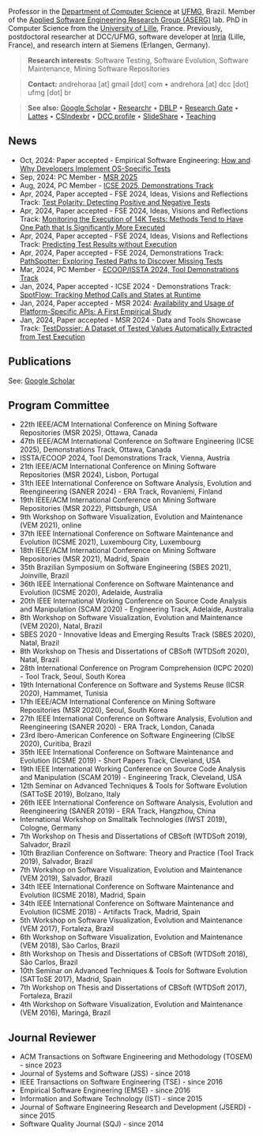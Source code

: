 Professor in the [Department of Computer Science](https://dcc.ufmg.br) at [UFMG](https://ufmg.br), Brazil.
Member of the [Applied Software Engineering Research Group (ASERG)](http://aserg.labsoft.dcc.ufmg.br) lab. 
PhD in Computer Science from the [University of Lille](https://www.univ-lille.fr), France.
Previously, postdoctoral researcher at DCC/UFMG, software developer at [Inria](https://www.inria.fr/en) (Lille, France), and research intern at Siemens (Erlangen, Germany).

> **Research interests**: Software Testing, Software Evolution, Software Maintenance, Mining Software Repositories

> **Contact:** andrehoraa [at] gmail [dot] com • andrehora [at] dcc [dot] ufmg [dot] br

> **See also:** [Google Scholar](https://scholar.google.com.br/citations?user=2fwfYtQAAAAJ&hl=en) • [Researchr](https://conf.researchr.org/profile/conf/andrehora) • [DBLP](http://dblp.uni-trier.de/pers/hd/h/Hora:Andr=eacute=_C=) • [Research Gate](https://www.researchgate.net/profile/Andre_Hora) • [Lattes](http://lattes.cnpq.br/4957418183504876) • [CSIndexbr](https://csindexbr.org/authors.html?p=Andre-Hora) • [DCC profile](https://dcc.ufmg.br/professor/andre-cavalcante-hora) • [SlideShare](https://www.slideshare.net/andrehoraa) • [Teaching](teaching.md)

## News

- Oct, 2024: Paper accepted - Empirical Software Engineering: [How and Why Developers Implement OS-Specific Tests](https://andrehora.github.io/pub/2025-emse-os-specific-tests.pdf)
- Sep, 2024: PC Member - [MSR 2025](https://2025.msrconf.org)
- Aug, 2024, PC Member - [ICSE 2025, Demonstrations Track](https://conf.researchr.org/track/icse-2025/icse-2025-demonstrations)
- Apr, 2024, Paper accepted - FSE 2024, Ideas, Visions and Reflections Track: [Test Polarity: Detecting Positive and Negative Tests](https://andrehora.github.io/pub/2024-fse-test-polarity.pdf)
- Apr, 2024, Paper accepted - FSE 2024, Ideas, Visions and Reflections Track: [Monitoring the Execution of 14K Tests: Methods Tend to Have One
  Path that Is Significantly More Executed](https://andrehora.github.io/pub/2024-fse-tested-paths.pdf)
- Apr, 2024, Paper accepted - FSE 2024, Ideas, Visions and Reflections Track: [Predicting Test Results without Execution](https://andrehora.github.io/pub/2024-fse-predicting-test-result-gpt4.pdf)
- Apr, 2024, Paper accepted - FSE 2024, Demonstrations Track: [PathSpotter: Exploring Tested Paths to Discover Missing Tests](https://andrehora.github.io/pub/2024-fse-pathspotter.pdf)
- Mar, 2024, PC Member - [ECOOP/ISSTA 2024, Tool Demonstrations Track](https://conf.researchr.org/home/issta-ecoop-2024)
- Jan, 2024, Paper accepted - ICSE 2024 - Demonstrations Track: [SpotFlow: Tracking Method Calls and States at Runtime](https://andrehora.github.io/pub/2024-icse-spotflow.pdf)
- Jan, 2024, Paper accepted - MSR 2024: [Availability and Usage of Platform-Specific APIs: A First
  Empirical Study](https://andrehora.github.io/pub/2024-msr-ptaform-specific-apis.pdf)
- Jan, 2024, Paper accepted - MSR 2024 - Data and Tools Showcase Track: [TestDossier: A Dataset of Tested Values Automatically Extracted
  from Test Execution](https://andrehora.github.io/pub/2024-msr-testdossier.pdf)

## Publications

See: [Google Scholar](https://scholar.google.com.br/citations?user=2fwfYtQAAAAJ&hl=en)

## Program Committee

- 22th IEEE/ACM International Conference on Mining Software Repositories (MSR 2025), Ottawa, Canada
- 47th IEEE/ACM International Conference on Software Engineering (ICSE 2025), Demonstrations Track, Ottawa, Canada
- ISSTA/ECOOP 2024, Tool Demonstrations Track, Vienna, Austria
- 21th IEEE/ACM International Conference on Mining Software Repositories (MSR 2024), Lisbon, Portugal
- 31th IEEE International Conference on Software Analysis, Evolution and Reengineering (SANER 2024) - ERA Track, Rovaniemi, Finland
- 19th IEEE/ACM International Conference on Mining Software Repositories (MSR 2022), Pittsburgh, USA
- 9th Workshop on Software Visualization, Evolution and Maintenance (VEM 2021), online
- 37th IEEE International Conference on Software Maintenance and Evolution (ICSME 2021), Luxembourg City, Luxembourg
- 18th IEEE/ACM International Conference on Mining Software Repositories (MSR 2021), Madrid, Spain
- 35th Brazilian Symposium on Software Engineering (SBES 2021), Joinville, Brazil
- 36th IEEE International Conference on Software Maintenance and Evolution (ICSME 2020), Adelaide, Australia
- 20th IEEE International Working Conference on Source Code Analysis and Manipulation (SCAM 2020) - Engineering Track, Adelaide, Australia
- 8th Workshop on Software Visualization, Evolution and Maintenance (VEM 2020), Natal, Brazil
- SBES 2020 - Innovative Ideas and Emerging Results Track (SBES 2020), Natal, Brazil
- 8th Workshop on Thesis and Dissertations of CBSoft (WTDSoft 2020), Natal, Brazil
- 28th International Conference on Program Comprehension (ICPC 2020) - Tool Track, Seoul, South Korea
- 19th International Conference on Software and Systems Reuse (ICSR 2020), Hammamet, Tunisia
- 17th IEEE/ACM International Conference on Mining Software Repositories (MSR 2020), Seoul, South Korea
- 27th IEEE International Conference on Software Analysis, Evolution and Reengineering (SANER 2020) - ERA Track, London, Canada
- 23rd Ibero-American Conference on Software Engineering (CIbSE 2020), Curitiba, Brazil
- 35th IEEE International Conference on Software Maintenance and Evolution (ICSME 2019) - Short Papers Track, Cleveland, USA
- 19th IEEE International Working Conference on Source Code Analysis and Manipulation (SCAM 2019) - Engineering Track, Cleveland, USA
- 12th Seminar on Advanced Techniques & Tools for Software Evolution (SATToSE 2019), Bolzano, Italy
- 26th IEEE International Conference on Software Analysis, Evolution and Reengineering (SANER 2019) - ERA Track, Hangzhou, China
- International Workshop on Smalltalk Technologies (IWST 2019), Cologne, Germany
- 7th Workshop on Thesis and Dissertations of CBSoft (WTDSoft 2019), Salvador, Brazil
- 10th Brazilian Conference on Software: Theory and Practice (Tool Track 2019), Salvador, Brazil
- 7th Workshop on Software Visualization, Evolution and Maintenance (VEM 2019), Salvador, Brazil
- 34th IEEE International Conference on Software Maintenance and Evolution (ICSME 2018), Madrid, Spain
- 34th IEEE International Conference on Software Maintenance and Evolution (ICSME 2018) - Artifacts Track, Madrid, Spain
- 5th Workshop on Software Visualization, Evolution and Maintenance (VEM 2017), Fortaleza, Brazil
- 6th Workshop on Software Visualization, Evolution and Maintenance (VEM 2018), São Carlos, Brazil
- 8th Workshop on Thesis and Dissertations of CBSoft (WTDSoft 2018), São Carlos, Brazil
- 10th Seminar on Advanced Techniques & Tools for Software Evolution (SATToSE 2017), Madrid, Spain
- 7th Workshop on Thesis and Dissertations of CBSoft (WTDSoft 2017), Fortaleza, Brazil
- 4th Workshop on Software Visualization, Evolution and Maintenance (VEM 2016), Maringá, Brazil

## Journal Reviewer

- ACM Transactions on Software Engineering and Methodology (TOSEM) - since 2023
- Journal of Systems and Software (JSS) - since 2018
- IEEE Transactions on Software Engineering (TSE) - since 2016
- Empirical Software Engineering (EMSE) - since 2016
- Information and Software Technology (IST) - since 2015
- Journal of Software Engineering Research and Development (JSERD) - since 2015
- Software Quality Journal (SQJ) - since 2014

